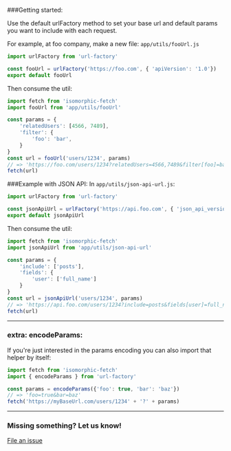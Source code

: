 ###Getting started:

Use the default urlFactory method to set your base url and default params you want to include with each request.

For example, at foo company, make a new file: `app/utils/fooUrl.js`
```js
import urlFactory from 'url-factory'

const fooUrl = urlFactory('https://foo.com', { 'apiVersion': '1.0'})
export default fooUrl
```

Then consume the util:

```js
import fetch from 'isomorphic-fetch'
import fooUrl from 'app/utils/fooUrl'

const params = {
    'relatedUsers': [4566, 7489],
    'filter': {
        'foo': 'bar',
    }
}
const url = fooUrl('users/1234', params)
// => 'https://foo.com/users/1234?relatedUsers=4566,7489&filter[foo]=bar&apiVersion=1.0'
fetch(url)
```

###Example with JSON API:
In `app/utils/json-api-url.js`:
```js
import urlFactory from 'url-factory'

const jsonApiUrl = urlFactory('https://api.foo.com', { 'json_api_version': '1.0'})
export default jsonApiUrl
```

Then consume the util:

```js
import fetch from 'isomorphic-fetch'
import jsonApiUrl from 'app/utils/json-api-url'

const params = {
    'include': ['posts'],
    'fields': {
        'user': ['full_name']
    }
}
const url = jsonApiUrl('users/1234', params)
// => 'https://api.foo.com/users/1234?include=posts&fields[user]=full_name&json_api_version=1.0'
fetch(url)
```

- - -

### extra: encodeParams:
If you're just interested in the params encoding you can also import that helper by itself:
```js
import fetch from 'isomorphic-fetch'
import { encodeParams } from 'url-factory'

const params = encodeParams({'foo': true, 'bar': 'baz'})
// => 'foo=true&bar=baz'
fetch('https://myBaseUrl.com/users/1234' + '?' + params)
```

- - -

### Missing something?  Let us know!
[File an issue](https://github.com/Patreon/url-factory/issues)
